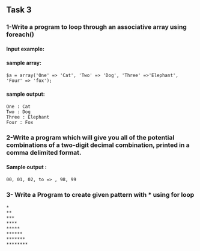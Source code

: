 ## Task 3
### 1-Write a program to loop through an associative array using foreach() 
#### Input example:

#### sample array:
    $a = array('One' => 'Cat', 'Two' => 'Dog', 'Three' =>'Elephant', 'Four' => 'fox');

#### sample output:
    One : Cat
    Two : Dog
    Three : Elephant
    Four : Fox

### 2-Write a program which will give you all of the potential combinations of a two-digit decimal combination, printed in a comma delimited format.

#### Sample output :
    00, 01, 02, to => , 98, 99

### 3- Write a Program to create given pattern with * using for loop

    *
    **
    ***
    ****
    *****
    ******
    *******
    ********
